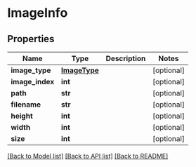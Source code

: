 # ImageInfo

## Properties
Name | Type | Description | Notes
------------ | ------------- | ------------- | -------------
**image_type** | [**ImageType**](ImageType.md) |  | [optional] 
**image_index** | **int** |  | [optional] 
**path** | **str** |  | [optional] 
**filename** | **str** |  | [optional] 
**height** | **int** |  | [optional] 
**width** | **int** |  | [optional] 
**size** | **int** |  | [optional] 

[[Back to Model list]](../README.md#documentation-for-models) [[Back to API list]](../README.md#documentation-for-api-endpoints) [[Back to README]](../README.md)

